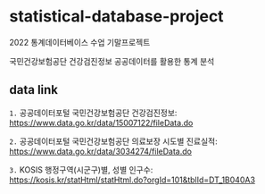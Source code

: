 # statistical-database-project

2022 통계데이터베이스 수업 기말프로젝트

국민건강보험공단 건강검진정보 공공데이터를 활용한 통계 분석

## data link

`1.` 공공데이터포털 국민건강보험공단 건강검진정보: https://www.data.go.kr/data/15007122/fileData.do

`2.` 공공데이터포털 국민건강보험공단 의료보장 시도별 진료실적: https://www.data.go.kr/data/3034274/fileData.do

`3.` KOSIS 행정구역(시군구)별, 성별 인구수: https://kosis.kr/statHtml/statHtml.do?orgId=101&tblId=DT_1B040A3
